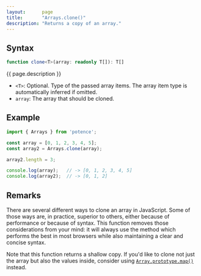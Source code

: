 ```yaml
---
layout:      page
title:       "Arrays.clone()"
description: "Returns a copy of an array."
---
```

## Syntax

```ts
function clone<T>(array: readonly T[]): T[]
```

{{ page.description }}

* `<T>`: Optional. Type of the passed array items. The array item type is automatically inferred if omitted.
* `array`: The array that should be cloned.

## Example

```ts
import { Arrays } from 'potence';

const array = [0, 1, 2, 3, 4, 5];
const array2 = Arrays.clone(array);

array2.length = 3;

console.log(array);   // -> [0, 1, 2, 3, 4, 5]
console.log(array2);  // -> [0, 1, 2]
```

## Remarks

There are several different ways to clone an array in JavaScript. Some of those ways are, in practice, superior
to others, either because of performance or because of syntax. This function removes those considerations from
your mind: it will always use the method which performs the best in most browsers while also maintaining a clear
and concise syntax.

Note that this function returns a shallow copy. If you'd like to clone not just the array but also the values
inside, consider using [`Array.prototype.map()`](https://developer.mozilla.org/en-US/docs/Web/JavaScript/Reference/Global_Objects/Array/map) instead.
